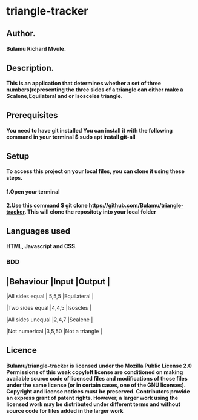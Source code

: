 # triangle-tracker

## Author.
#### Bulamu Richard Mvule.

## Description.
#### This is an application that determines whether a set of three numbers(representing the three sides of a triangle can either make a Scalene,Equilateral and or Isosceles triangle.
## Prerequisites
#### You need to have git installed You can install it with the following command in your terminal $ sudo apt install git-all

## Setup
#### To access this project on your local files, you can clone it using these steps.
#### 1.Open your terminal
#### 2.Use this command $ git clone https://github.com/Bulamu/triangle-tracker. This will clone the repositoty into your local folder

## Languages used
#### HTML, Javascript and CSS.

### BDD
  |Behaviour         |Input       |Output         |
  -------------------------------------------------
  |All sides equal   | 5,5,5      |Equilateral    |

  |Two sides equal   |4,4,5       |Isoscles       |

  |All sides unequal |2,4,7       |Scalene        |

  |Not numerical     |3,5,50      |Not a triangle |

## Licence
#### Bulamu/triangle-tracker is licensed under the Mozilla Public License 2.0 Permissions of this weak copyleft license are conditioned on making available source code of licensed files and modifications of those files under the same license (or in certain cases, one of the GNU licenses). Copyright and license notices must be preserved. Contributors provide an express grant of patent rights. However, a larger work using the licensed work may be distributed under different terms and without source code for files added in the larger work
